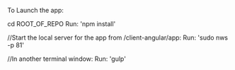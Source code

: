 To Launch the app:

cd ROOT_OF_REPO
Run: 'npm install'

//Start the local server for the app
from /client-angular/app:
Run: 'sudo nws -p 81'

//In another terminal window:
Run: 'gulp'